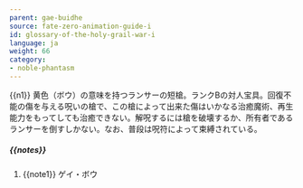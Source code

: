 ```yaml
---
parent: gae-buidhe
source: fate-zero-animation-guide-i
id: glossary-of-the-holy-grail-war-i
language: ja
weight: 66
category:
- noble-phantasm
---
```


{{n1}}
黄色（ボウ）の意味を持つランサーの短槍。ランクBの対人宝具。回復不能の傷を与える呪いの槍で、この槍によって出来た傷はいかなる治癒魔術、再生能力をもってしても治癒できない。解呪するには槍を破壊するか、所有者であるランサーを倒すしかない。なお、普段は呪符によって束縛されている。

##### {{notes}}

1. {{note1}} ゲイ・ボウ
